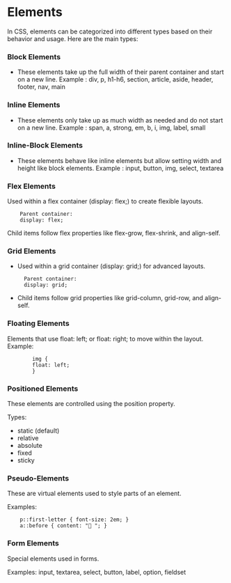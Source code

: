 # Elements 
In CSS, elements can be categorized into different types based on their behavior and usage. Here are the main types:

###  Block Elements
- These elements take up the full width of their parent container and start on a new line.
Example : div, p, h1-h6, section, article, aside, header, footer, nav, main

### Inline Elements
- These elements only take up as much width as needed and do not start on a new line.
Example : span, a, strong, em, b, i, img, label, small

### Inline-Block Elements
- These elements behave like inline elements but allow setting width and height like block elements.
Example : input, button, img, select, textarea

### Flex Elements
Used within a flex container (display: flex;) to create flexible layouts.


        Parent container:
        display: flex;


Child items follow flex properties like flex-grow, flex-shrink, and align-self.

### Grid Elements
- Used within a grid container (display: grid;) for advanced layouts.


        Parent container:
        display: grid;


- Child items follow grid properties like grid-column, grid-row, and align-self.

### Floating Elements
Elements that use float: left; or float: right; to move within the layout.
Example:

            img {
            float: left;
            }


###  Positioned Elements
These elements are controlled using the position property.

Types:
- static (default)
- relative
- absolute
- fixed
- sticky

### Pseudo-Elements
These are virtual elements used to style parts of an element.

Examples:

        p::first-letter { font-size: 2em; }
        a::before { content: "🔗 "; }


###  Form Elements
Special elements used in forms.

Examples:
input, textarea, select, button, label, option, fieldset

